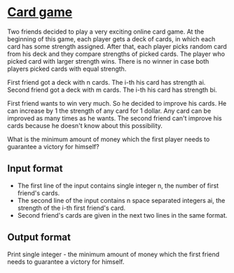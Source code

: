 # [Card game][link]

Two friends decided to play a very exciting online card game. At the beginning of this game, each player gets a deck of cards, in which each card has some strength assigned. After that, each player picks random card from his deck and they compare strengths of picked cards. The player who picked card with larger strength wins. There is no winner in case both players picked cards with equal strength.

First friend got a deck with n cards. The i-th his card has strength ai. Second friend got a deck with m cards. The i-th his card has strength bi.

First friend wants to win very much. So he decided to improve his cards. He can increase by 1 the strength of any card for 1 dollar. Any card can be improved as many times as he wants. The second friend can't improve his cards because he doesn't know about this possibility.

What is the minimum amount of money which the first player needs to guarantee a victory for himself?

## Input format

- The first line of the input contains single integer n, the number of first friend's cards.
- The second line of the input contains n space separated integers ai, the strength of the i-th first friend's card.
- Second friend's cards are given in the next two lines in the same format.

## Output format

Print single integer - the minimum amount of money which the first friend needs to guarantee a victory for himself.

[link]: https://www.hackerearth.com/practice/algorithms/sorting/quick-sort/practice-problems/algorithm/card-game-1-44e9f4e7/
